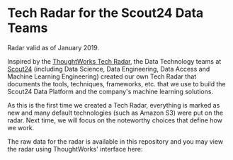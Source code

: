 # Tech Radar for the Scout24 Data Teams

Radar valid as of January 2019.

Inspired by the [ThoughtWorks Tech Radar](https://www.thoughtworks.com/radar), the Data Technology teams at [Scout24](https://www.scout24.com/) (including Data Science, Data Engineering, Data Access and Machine Learning Engineering) created our own Tech Radar that documents the tools, techniques, frameworks, etc. that we use to build the Scout24 Data Platform and the company's machine learning solutions.

As this is the first time we created a Tech Radar, everything is marked as new and many default technologies (such as Amazon S3) were put on the radar. Next time, we will focus on the noteworthy choices that define how we work.

The raw data for the radar is available in this repository and you may view the radar using ThoughtWorks' interface here: <URL to come>
